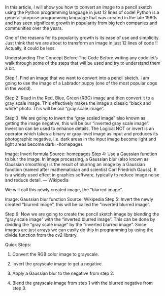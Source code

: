 In this article, I will show you how to convert an image to a pencil sketch using the Python programming language in just 12 lines of code! Python is a general-purpose programming language that was created in the late 1980s and has seen significant growth in popularity from big tech companies and communities over the years.

One of the reasons for its popularity growth is its ease of use and simplicity. Just think that we are about to transform an image in just 12 lines of code !!
Actually, it could be less.

Understanding The Concept Before The Code
Before writing any code let’s walk through some of the steps that will be used and try to understand them a bit.

Step 1. Find an image that we want to convert into a pencil sketch. I am going to use the image of a Labrador puppy (one of the most popular dogs in the world).

Step 2: Read in the Red, Blue, Green (RBG) image and then convert it to a gray scale image. This effectively makes the image a classic “black and white” photo. This will be our “gray scale image”.

Step 3: We are going to invert the “gray scaled image” also known as getting the image negative, this will be our “inverted gray scale image”. Inversion can be used to enhance details. The Logical NOT or invert is an operator which takes a binary or gray level image as input and produces its photographic negative, i.e. dark areas in the input image become light and light areas become dark. -homepages


Image: Invert formula Source: homepages
Step 4: Use a Gaussian function to blur the image. In image processing, a Gaussian blur (also known as Gaussian smoothing) is the result of blurring an image by a Gaussian function (named after mathematician and scientist Carl Friedrich Gauss). It is a widely used effect in graphics software, typically to reduce image noise and reduce detail. — Wikipedia

We will call this newly created image, the “blurred image”.


Image: Gaussian blur function Source: Wikipedia
Step 5: Invert the newly created “blurred image”, this will be called the “inverted blurred image”.

Step 6: Now we are going to create the pencil sketch image by blending the “gray scale image” with the “inverted blurred image”. This can be done by dividing the “gray scale image” by the “inverted blurred image”. Since images are just arrays we can easily do this in programming by using the divide function from the cv2 library.

Quick Steps:

1. Convert the RGB color image to grayscale.

2. Invert the grayscale image to get a negative.

3. Apply a Gaussian blur to the negative from step 2.

4. Blend the grayscale image from step 1 with the blurred negative from step 3.


